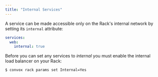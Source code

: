 ```yaml
---
title: "Internal Services"
---
```


A service can be made accessible only on the Rack's internal network by setting its `internal` attribute:

```yaml
services:
  web:
    internal: true
```

Before you can set any services to *internal* you must enable the internal load balancer on your Rack:

```shell
$ convox rack params set Internal=Yes
```
